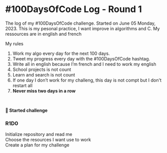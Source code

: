 # #100DaysOfCode Log - Round 1
The log of my #100DaysOfCode challenge. Started on June 05 Monday, 2023.
This is my pesonal practice, I want improve in algorithms and C.
My ressources are in english and french


My rules
1. Work my algo every day for the next 100 days.
2. Tweet my progress every day with the #100DaysOfCode hashtag.
3. Write all in english because I’m french and I need to work my english
4. School projects is not count
5. Learn and search is not count
6. If one day I don’t work for my challeng, this day is not compt but I don't restart all
7. **Never miss two days in a row**

</br>

**🚀 Started challenge**
</br>

### R1D0
Initialize repository and read me  
Choose the resources I want use to work  
Create a plan for my challenge  

